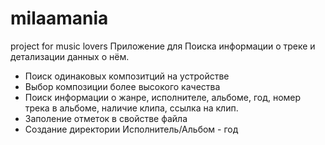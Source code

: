 # milaamania
project for music lovers
Приложение для Поиска информации о треке и детализации данных о нём.
- Поиск одинаковых композитций на устройстве
- Выбор композиции более высокого качества
- Поиск информации о жанре, исполнителе, альбоме, год, номер трека в альбоме, наличие клипа, ссылка на клип.
- Заполение отметок в свойстве файла
- Создание директории Исполнитель/Альбом - год
